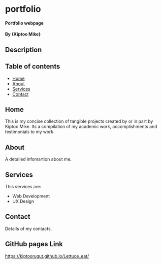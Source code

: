 # portfolio
#### Portfolio webpage
#### By **{Kiptoo Mike}**
## Description

## Table of contents
* [Home](#home)
* [About](#about)
* [Services](#services)
* [Contact](#contact)

## Home
This is my concise collection of tangible projects created by or in part by Kiptoo Mike. Its a compilation of my academic work, accomplishments and testimonials to my work.
	
## About
A detailed infomartion about me.


## Services
This services are:
* Web Development
* UX Design

## Contact
Details of my contacts.	


## GitHub pages Link
https://kiptoorugut.github.io/Lettuce_eat/

